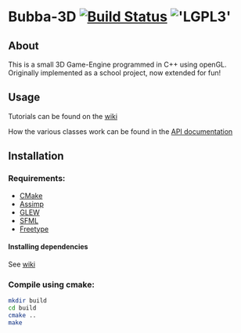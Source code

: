 Bubba-3D [![Build Status](https://travis-ci.org/Bubbers/Bubba-3D.svg?branch=master)](https://travis-ci.org/Bubbers/Bubba-3D) !['LGPL3'](https://www.gnu.org/graphics/lgplv3-88x31.png)
=======

About
-----
This is a small 3D Game-Engine programmed in C++ using openGL.
Originally implemented as a school project, now extended for fun!

Usage
-----
Tutorials can be found on the [wiki](https://github.com/Bubbers/Bubba-3D/wiki)

How the various classes work can be found in the
[API documentation](http://bubbers.github.io/Bubba-3D/)

Installation
------------
### Requirements:
* [CMake](http://www.cmake.org/)
* [Assimp](https://github.com/assimp/assimp)
* [GLEW](https://github.com/nigels-com/glew)
* [SFML](http://www.sfml-dev.org/index.php)
* [Freetype](http://www.freetype.org/)

#### Installing dependencies
See [wiki](https://github.com/Bubbers/Bubba-3D/wiki)

### Compile using cmake:
```bash
mkdir build
cd build
cmake ..
make
```
